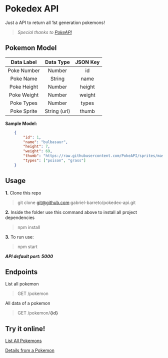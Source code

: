 # Pokedex API
Just a API to return all 1st generation pokemons!

> *Special thanks to [PokeAPI](https://pokeapi.co/)*

## Pokemon Model
|  Data Label |   Data Type  | JSON Key |
|:-----------:|:------------:|:--------:|
| Poke Number | Number       | id       |
| Poke Name   | String       | name     |
| Poke Height | Number       | height   |
| Poke Weight | Number       | weight   |
| Poke Types  | Number       | types    |
| Poke Sprite | String (url) | thumb    |

**Sample Model:**
```JSON
    {
        "id": 1,
        "name": "bulbasaur",
        "height": 7,
        "weight": 69,
        "thumb": "https://raw.githubusercontent.com/PokeAPI/sprites/master/sprites/pokemon/1.png",
        "types": ["poison", "grass"]
    }
```

## Usage
 **1.** Clone this repo
 > git clone git@github.com:gabriel-barreto/pokedex-api.git

 **2.** Inside the folder use this command above to install all project dependencies
 > npm install

 **3.** To run use:
 > npm start

 ***API default port: 5000***

 ## Endpoints
List all pokemon
> GET /pokemon

All data of a pokemon
> GET /pokemon/**{id}**

## Try it online!
[List All Pokemons](https://gb-pokedex-api.herokuapp.com/pokemon)

[Details from a Pokemon](https://gb-pokedex-api.herokuapp.com/pokemon/1) 